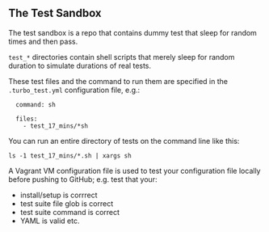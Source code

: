 ## The Test Sandbox

The test sandbox is a repo that contains dummy test that sleep for random times and then pass.

`test_*` directories contain shell scripts that merely sleep for random duration to simulate durations of real tests.

These test files and the command to run them are specified in the `.turbo_test.yml` configuration file, e.g.:

```test_suite:
  command: sh

  files:
    - test_17_mins/*sh
```

You can run an entire directory of tests on the command line like this:
 
`ls -1 test_17_mins/*.sh | xargs sh`


A Vagrant VM configuration file is used to test your configuration file locally before pushing to GitHub; e.g. test that your:

* install/setup is corrrect
* test suite file glob is correct
* test suite command is correct
* YAML is valid etc.